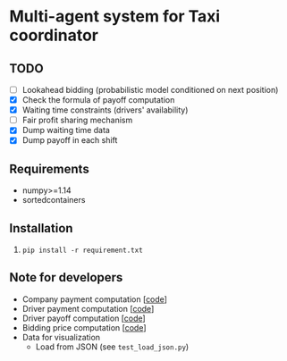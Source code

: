 Multi-agent system for Taxi coordinator
=

TODO
--
- [ ] Lookahead bidding (probabilistic model conditioned on next position)
- [x] Check the formula of payoff computation
- [x] Waiting time constraints (drivers' availability)
- [ ] Fair profit sharing mechanism
- [x] Dump waiting time data
- [x] Dump payoff in each shift

Requirements
--
- numpy>=1.14
- sortedcontainers

Installation
--
1. ```pip install -r requirement.txt```

Note for developers
--
- Company payment computation [[code](https://github.com/williamd4112/market-oriented-multi-agent-system/blob/2b859980d4d8ecf4336d02cca5fcd6ca0d53b37d/auction/taxi_coordinator.py#L109)]
- Driver payment computation [[code](https://github.com/williamd4112/market-oriented-multi-agent-system/blob/2b859980d4d8ecf4336d02cca5fcd6ca0d53b37d/auction/taxi_coordinator.py#L81)]
- Driver payoff computation [[code](https://github.com/williamd4112/market-oriented-multi-agent-system/blob/2b859980d4d8ecf4336d02cca5fcd6ca0d53b37d/auction/taxi_driver.py#L217)]
- Bidding price computation [[code](https://github.com/williamd4112/market-oriented-multi-agent-system/blob/2b859980d4d8ecf4336d02cca5fcd6ca0d53b37d/auction/taxi_driver.py#L195)]
- Data for visualization
  - Load from JSON (see ```test_load_json.py```)

